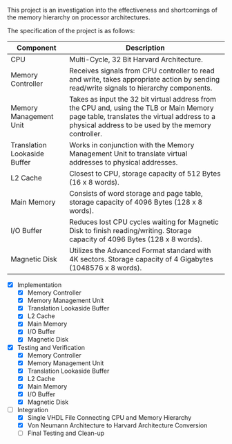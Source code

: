 This project is an investigation into the effectiveness and shortcomings of the memory hierarchy on processor architectures.

The specification of the project is as follows:

Component | Description
--------- | -----------
CPU | Multi-Cycle, 32 Bit Harvard Architecture.
Memory Controller | Receives signals from CPU controller to read and write, takes appropriate action by sending read/write signals to hierarchy components.
Memory Management Unit | Takes as input the 32 bit virtual address from the CPU and, using the TLB or Main Memory page table, translates the virtual address to a physical address to be used by the memory controller.
Translation Lookaside Buffer | Works in conjunction with the Memory Management Unit to translate virtual addresses to physical addresses. 
L2 Cache | Closest to CPU, storage capacity of 512 Bytes (16 x 8 words).
Main Memory | Consists of word storage and page table, storage capacity of 4096 Bytes (128 x 8 words).
I/O Buffer | Reduces lost CPU cycles waiting for Magnetic Disk to finish reading/writing. Storage capacity of 4096 Bytes (128 x 8 words).
Magnetic Disk | Utilizes the Advanced Format standard with 4K sectors. Storage capacity of 4 Gigabytes (1048576 x 8 words).

- [X] Implementation
  - [X] Memory Controller
  - [X] Memory Management Unit
  - [X] Translation Lookaside Buffer
  - [X] L2 Cache
  - [X] Main Memory
  - [X] I/O Buffer
  - [X] Magnetic Disk
- [X] Testing and Verification
  - [X] Memory Controller
  - [X] Memory Management Unit
  - [X] Translation Lookaside Buffer
  - [X] L2 Cache
  - [X] Main Memory
  - [X] I/O Buffer
  - [X] Magnetic Disk
- [ ] Integration
  - [X] Single VHDL File Connecting CPU and Memory Hierarchy
  - [X] Von Neumann Architecture to Harvard Architecture Conversion
  - [ ] Final Testing and Clean-up
